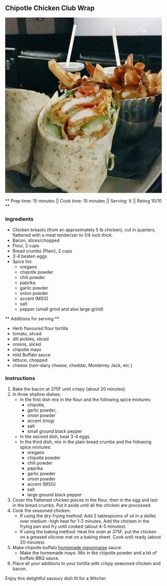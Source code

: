 ## Chipotle Chicken Club Wrap

![Picture](../img/chipotle_chicken_wrap.jpg)

** Prep time: 15 minutes || Cook time: 15 minutes || Serving: X || Rating 10/10 **

### Ingredients

- Chicken breasts (from an approximately 5 lb chicken), cut in quarters, flattened with a meat tenderizer to 1/4 inch thick.
- Bacon, slices/chopped
- Flour, 2 cups
- Bread crumbs (Plain), 2 cups
- 3-4 beaten eggs
- Spice list: 
	- oregano
	- chipotle powder
	- chili powder
	- paprika
	- garlic powder
	- onion powder 
	- accent (MSG)
	- salt 
	- pepper (small grind and also large grind)

** Additions for serving **

- Herb flavoured flour tortilla 
- tomato, sliced
- dill pickles, sliced
- onions, sliced
- chipotle mayo
- mild Buffalo sauce
- lettuce, chopped
- cheese (non-dairy cheese, cheddar, Monterrey Jack, etc.)

### Instructions

1. Bake the bacon at 375F until crispy (about 20 minutes). 
1. In three shallow dishes:
	- In the first dish mix in the flour and the following spice mixtures:
		- chipotle,
		- garlic powder, 
		- onion powder 
		- accent (msg)
		- salt 
		- small ground black pepper
	- In the second dish, beat 3-4 eggs.
	- In the third dish, mix in the plain bread crumbs and the following spice mixtures:
		- oregano
		- chipotle powder
		- chili powder
		- paprika
		- garlic powder
		- onion powder 
		- accent (MSG)
		- salt 
		- large ground black pepper
1. Cover the flattened chicken pieces in the flour, then in the egg and last in the bread crumbs. Put it aside until all the chicken are processed.
1. Cook the seasoned chicken:
	- If using the dry-frying method: Add 2 tablespoons of oil in a skillet over medium -high heat for 1-2 minutes. Add the chicken in the frying pan and fry until cooked (about 4-5 minutes). 
	- If using the baking method: Heat the oven at 375F, put the chicken on a greased silicone mat on a baking sheet. Cook until ready (about 20 minutes).
1. Make chipotle buffalo [homemade mayonnaise](../basics/homemade_mayo.md) sauce:
	- Make the homemade mayo. Mix in the chipotle powder and a bit of buffalo BBQ sauce.
1. Place all your additions to your tortilla with crispy seasoned chicken and bacon. 

Enjoy this delightful savoury dish fit for a Witcher.

